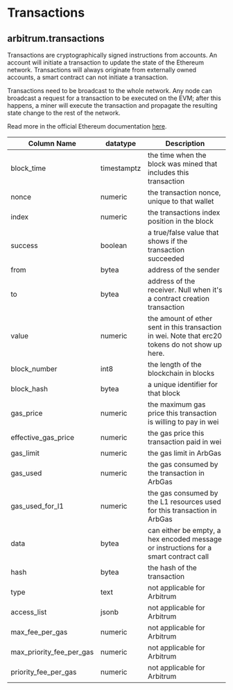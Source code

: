 # Transactions

## arbitrum.transactions

Transactions are cryptographically signed instructions from accounts. An account will initiate a transaction to update the state of the Ethereum network. Transactions will always originate from externally owned accounts, a smart contract can not initiate a transaction.

Transactions need to be broadcast to the whole network. Any node can broadcast a request for a transaction to be executed on the EVM; after this happens, a miner will execute the transaction and propagate the resulting state change to the rest of the network.

Read more in the official Ethereum documentation [here](https://ethereum.org/en/developers/docs/transactions/).

| **Column Name**              | **datatype** | **Description**                                                                                                                                                                                        |
| ---------------------------- | ------------ | ------------------------------------------------------------------------------------------------------------------------------------------------------------------------------------------------------ |
| block\_time                  | timestamptz  | the time when the block was mined that includes this transaction                                                                                                                                       |
| nonce                        | numeric      | the transaction nonce, unique to that wallet                                                                                                                                                           |
| index                        | numeric      | the transactions index position in the block                                                                                                                                                           |
| success                      | boolean      | a true/false value that shows if the transaction succeeded                                                                                                                                             |
| from                         | bytea        | address of the sender                                                                                                                                                                                  |
| to                           | bytea        | address of the receiver. Null when it's a contract creation transaction                                                                                                                                |
| value                        | numeric      | the amount of ether sent in this transaction in wei. Note that erc20 tokens do not show up here.                                                                                                       |
| block\_number                | int8         | the length of the blockchain in blocks                                                                                                                                                                 |
| block\_hash                  | bytea        | a unique identifier for that block                                                                                                                                                                     |
| gas\_price                   | numeric      | the maximum gas price this transaction is willing to pay in wei                                                                                                                                        |
| effective\_gas\_price        | numeric      | the gas price this transaction paid in wei                                                                                                                                                             |
| gas\_limit                   | numeric      | the gas limit in ArbGas                                                                                                                                                                                |
| gas\_used                    | numeric      | the gas consumed by the transaction in ArbGas                                                                                                                                                          |
| gas\_used\_for\_l1           | numeric      | the gas consumed by the L1 resources used for this transaction in ArbGas                                                                                                                               |
| data                         | bytea        | can either be empty, a hex encoded message or instructions for a smart contract call                                                                                                                   |
| hash                         | bytea        | the hash of the transaction                                                                                                                                                                            |
| type                         | text         | not applicable for Arbitrum                                                                                                                                                                            |
| access\_list                 | jsonb        | not applicable for Arbitrum                                                                                                                                                                            |
| max\_fee\_per\_gas           | numeric      | not applicable for Arbitrum                                                                                                                                                                            |
| max\_priority\_fee\_per\_gas | numeric      | not applicable for Arbitrum                                                                                                                                                                            |
| priority\_fee\_per\_gas      | numeric      | not applicable for Arbitrum                                                                                                                                                                            |